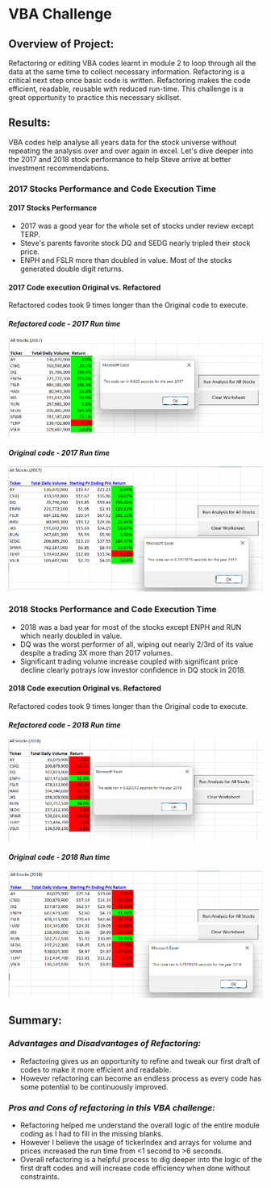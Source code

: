 # VBA Challenge

## Overview of Project:
Refactoring or editing VBA codes learnt in module 2 to loop through all the data at the same time to collect necessary information. Refactoring is a critical next step once basic code is written. Refactoring makes the code efficient, readable, reusable with reduced run-time. This challenge is a great opportunity to practice this necessary skillset.

## Results:
VBA codes help analyse all years data for the stock universe without repeating the analysis over and over again in excel. Let's dive deeper into the 2017 and 2018 stock performance to help Steve arrive at better investment recommendations.

### 2017 Stocks Performance and Code Execution Time

#### 2017 Stocks Performance
* 2017 was a good year for the whole set of stocks under review except TERP.
* Steve's parents favorite stock DQ and SEDG nearly tripled their stock price.
* ENPH and FSLR more than doubled in value. Most of the stocks generated double digit returns.

#### 2017 Code execution Original vs. Refactored
Refactored codes took 9 times longer than the Original code to execute.

#### *Refactored code - 2017 Run time*

![VBA_Challenge_2017.png](https://github.com/berniemanu/stock-analysis/blob/main/VBA_Challenge_2017.png)


#### *Original code - 2017 Run time*

![Original_2017.png](https://github.com/berniemanu/stock-analysis/blob/main/Original_2017.png)


### 2018 Stocks Performance and Code Execution Time
* 2018 was a bad year for most of the stocks except ENPH and RUN which nearly doubled in value.
* DQ was the worst performer of all, wiping out nearly 2/3rd of its value despite a trading 3X more than 2017 volumes.
* Significant trading volume increase coupled with significant price decline clearly potrays low investor confidence in DQ stock in 2018.

#### 2018 Code execution Original vs. Refactored
Refactored codes took 9 times longer than the Original code to execute.

#### *Refactored code - 2018 Run time*

![VBA_Challenge_2018.png](https://github.com/berniemanu/stock-analysis/blob/main/VBA_Challenge_2018.png)


#### *Original code - 2018 Run time*

![Original_2018.png](https://github.com/berniemanu/stock-analysis/blob/main/Original_2018.png)


## Summary:

### *Advantages and Disadvantages of Refactoring:*
* Refactoring gives us an opportunity to refine and tweak our first draft of codes to make it more efficient and readable.
* However refactoring can become an endless process as every code has some potential to be continuously improved. 


### *Pros and Cons of refactoring in this VBA challenge:*
* Refactoring helped me understand the overall logic of the entire module coding as I had to fill in the missing blanks.
* However I believe the usage of tickerIndex and arrays for volume and prices increased the run time from <1 second to >6 seconds.
* Overall refactoring is a helpful process to dig deeper into the logic of the first draft codes and will increase code efficiency when done without constraints.
